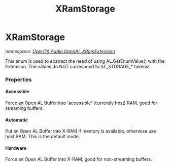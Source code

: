 ﻿---
title: XRamStorage
---

# XRamStorage
_namespace: [OpenTK.Audio.OpenAL.XRamExtension](N-OpenTK.Audio.OpenAL.XRamExtension.html)_

This enum is used to abstract the need of using AL.GetEnumValue() with the Extension. The values do NOT correspond to AL_STORAGE_* tokens!



### Properties

#### Accessible
Force an Open AL Buffer into 'accessible' (currently host) RAM, good for streaming buffers.
#### Automatic
Put an Open AL Buffer into X-RAM if memory is available, otherwise use host RAM. This is the default mode.
#### Hardware
Force an Open AL Buffer into X-RAM, good for non-streaming buffers.

